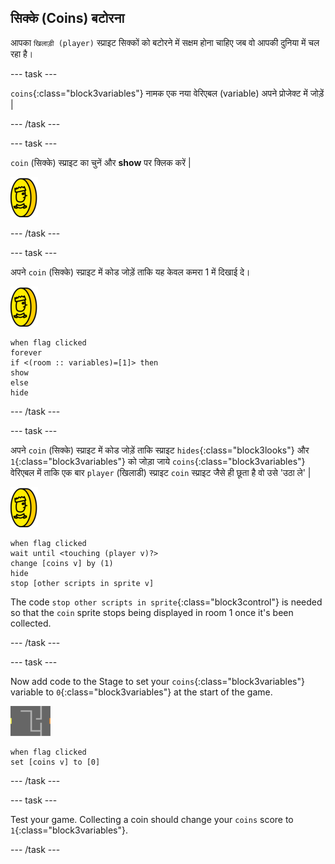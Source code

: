 ## सिक्के (Coins) बटोरना

आपका `खिलाड़ी (player)` स्प्राइट सिक्कों को बटोरने में सक्षम होना चाहिए जब वो आपकी दुनिया में चल रहा है।

\--- task \---

`coins`{:class="block3variables"} नामक एक नया वेरिएबल (variable) अपने प्रोजेक्ट में जोड़ें |

\--- /task \---

\--- task \---

`coin` (सिक्के) स्प्राइट का चुनें और **show** पर क्लिक करें |

![screenshot](images/coin.png)

\--- /task \---

\--- task \---

अपने `coin` (सिक्के) स्प्राइट में कोड जोड़ें ताकि यह केवल कमरा 1 में दिखाई दे।

![screenshot](images/coin.png)

```blocks3
when flag clicked
forever
if <(room :: variables)=[1]> then
show
else
hide
```

\--- /task \---

\--- task \---

अपने `coin` (सिक्के) स्प्राइट में कोड जोड़ें ताकि स्प्राइट `hides`{:class="block3looks"} और `1`{:class="block3variables"} को जोड़ा जाये `coins`{:class="block3variables"} वेरिएबल में ताकि एक बार `player` (खिलाडी) स्प्राइट `coin` स्प्राइट जैसे ही छूता है वो उसे 'उठा ले' | 

![coin](images/coin.png)

```blocks3
when flag clicked
wait until <touching (player v)?>
change [coins v] by (1)
hide
stop [other scripts in sprite v]
```

The code `stop other scripts in sprite`{:class="block3control"} is needed so that the `coin` sprite stops being displayed in room 1 once it's been collected.

\--- /task \---

\--- task \---

Now add code to the Stage to set your `coins`{:class="block3variables"} variable to `0`{:class="block3variables"} at the start of the game.

![stage](images/stage.png)

```blocks3
when flag clicked
set [coins v] to [0]
```

\--- /task \---

\--- task \---

Test your game. Collecting a coin should change your `coins` score to `1`{:class="block3variables"}.

\--- /task \---
